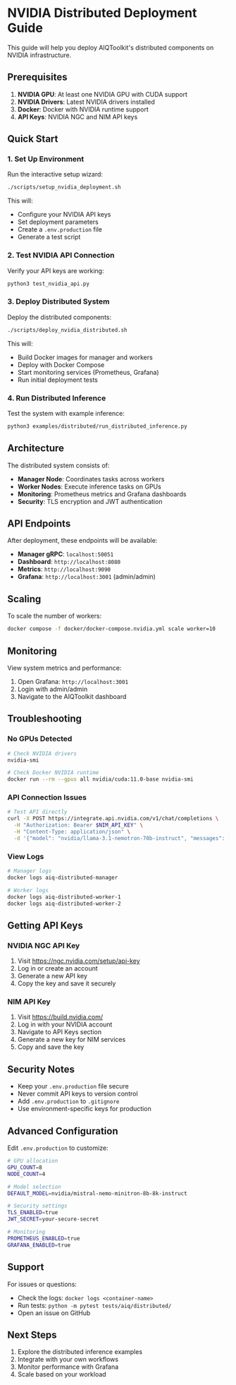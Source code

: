 # NVIDIA Distributed Deployment Guide

This guide will help you deploy AIQToolkit's distributed components on NVIDIA infrastructure.

## Prerequisites

1. **NVIDIA GPU**: At least one NVIDIA GPU with CUDA support
2. **NVIDIA Drivers**: Latest NVIDIA drivers installed
3. **Docker**: Docker with NVIDIA runtime support
4. **API Keys**: NVIDIA NGC and NIM API keys

## Quick Start

### 1. Set Up Environment

Run the interactive setup wizard:

```bash
./scripts/setup_nvidia_deployment.sh
```

This will:
- Configure your NVIDIA API keys
- Set deployment parameters
- Create a `.env.production` file
- Generate a test script

### 2. Test NVIDIA API Connection

Verify your API keys are working:

```bash
python3 test_nvidia_api.py
```

### 3. Deploy Distributed System

Deploy the distributed components:

```bash
./scripts/deploy_nvidia_distributed.sh
```

This will:
- Build Docker images for manager and workers
- Deploy with Docker Compose
- Start monitoring services (Prometheus, Grafana)
- Run initial deployment tests

### 4. Run Distributed Inference

Test the system with example inference:

```bash
python3 examples/distributed/run_distributed_inference.py
```

## Architecture

The distributed system consists of:

- **Manager Node**: Coordinates tasks across workers
- **Worker Nodes**: Execute inference tasks on GPUs
- **Monitoring**: Prometheus metrics and Grafana dashboards
- **Security**: TLS encryption and JWT authentication

## API Endpoints

After deployment, these endpoints will be available:

- **Manager gRPC**: `localhost:50051`
- **Dashboard**: `http://localhost:8080`
- **Metrics**: `http://localhost:9090`
- **Grafana**: `http://localhost:3001` (admin/admin)

## Scaling

To scale the number of workers:

```bash
docker compose -f docker/docker-compose.nvidia.yml scale worker=10
```

## Monitoring

View system metrics and performance:

1. Open Grafana: `http://localhost:3001`
2. Login with admin/admin
3. Navigate to the AIQToolkit dashboard

## Troubleshooting

### No GPUs Detected

```bash
# Check NVIDIA drivers
nvidia-smi

# Check Docker NVIDIA runtime
docker run --rm --gpus all nvidia/cuda:11.0-base nvidia-smi
```

### API Connection Issues

```bash
# Test API directly
curl -X POST https://integrate.api.nvidia.com/v1/chat/completions \
  -H "Authorization: Bearer $NIM_API_KEY" \
  -H "Content-Type: application/json" \
  -d '{"model": "nvidia/llama-3.1-nemotron-70b-instruct", "messages": [{"role": "user", "content": "Hello"}], "max_tokens": 10}'
```

### View Logs

```bash
# Manager logs
docker logs aiq-distributed-manager

# Worker logs
docker logs aiq-distributed-worker-1
docker logs aiq-distributed-worker-2
```

## Getting API Keys

### NVIDIA NGC API Key
1. Visit https://ngc.nvidia.com/setup/api-key
2. Log in or create an account
3. Generate a new API key
4. Copy the key and save it securely

### NIM API Key
1. Visit https://build.nvidia.com/
2. Log in with your NVIDIA account
3. Navigate to API Keys section
4. Generate a new key for NIM services
5. Copy and save the key

## Security Notes

- Keep your `.env.production` file secure
- Never commit API keys to version control
- Add `.env.production` to `.gitignore`
- Use environment-specific keys for production

## Advanced Configuration

Edit `.env.production` to customize:

```bash
# GPU allocation
GPU_COUNT=8
NODE_COUNT=4

# Model selection
DEFAULT_MODEL=nvidia/mistral-nemo-minitron-8b-8k-instruct

# Security settings
TLS_ENABLED=true
JWT_SECRET=your-secure-secret

# Monitoring
PROMETHEUS_ENABLED=true
GRAFANA_ENABLED=true
```

## Support

For issues or questions:
- Check the logs: `docker logs <container-name>`
- Run tests: `python -m pytest tests/aiq/distributed/`
- Open an issue on GitHub

## Next Steps

1. Explore the distributed inference examples
2. Integrate with your own workflows
3. Monitor performance with Grafana
4. Scale based on your workload